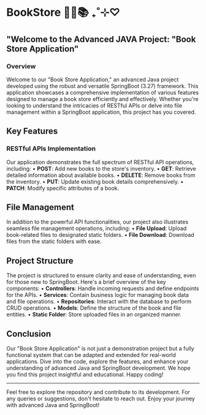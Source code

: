 # BookStore 📗📘📚 ₊˚⊹♡
## "Welcome to the Advanced JAVA Project: "Book Store Application"
### Overview
Welcome to our "Book Store Application," an advanced Java project developed using the robust and versatile SpringBoot (3.27) framework. This application showcases a comprehensive implementation of various features designed to manage a book store efficiently and effectively. Whether you're looking to understand the intricacies of RESTful APIs or delve into file management within a SpringBoot application, this project has you covered.
## Key Features
### RESTful APIs Implementation
Our application demonstrates the full spectrum of RESTful API operations, including:
•	**POST**: Add new books to the store's inventory.
•	**GET**: Retrieve detailed information about available books.
•	**DELETE**: Remove books from the inventory.
•	**PUT**: Update existing book details comprehensively.
•	**PATCH**: Modify specific attributes of a book.
## File Management
In addition to the powerful API functionalities, our project also illustrates seamless file management operations, including:
•	**File Upload**: Upload book-related files to designated static folders.
•	**File Download**: Download files from the static folders with ease.
## Project Structure
The project is structured to ensure clarity and ease of understanding, even for those new to SpringBoot. Here's a brief overview of the key components:
•	**Controllers**: Handle incoming requests and define endpoints for the APIs.
•	**Services**: Contain business logic for managing book data and file operations.
•	**Repositories**: Interact with the database to perform CRUD operations.
•	**Models**: Define the structure of the book and file entities.
•	**Static Folder**: Store uploaded files in an organized manner.

## Conclusion
Our "Book Store Application" is not just a demonstration project but a fully functional system that can be adapted and extended for real-world applications. Dive into the code, explore the features, and enhance your understanding of advanced Java and SpringBoot development.
We hope you find this project insightful and educational. Happy coding!
________________________________________
Feel free to explore the repository and contribute to its development. For any queries or suggestions, don't hesitate to reach out.
Enjoy your journey with advanced Java and SpringBoot!
